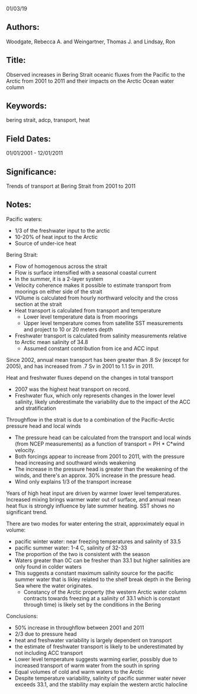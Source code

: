 01/03/19
## Authors:
Woodgate, Rebecca A. and Weingartner, Thomas J. and Lindsay, Ron
## Title:
Observed increases in Bering Strait oceanic fluxes from the Pacific to the Arctic from 2001 to 2011 and their impacts on the Arctic Ocean water column
## Keywords:
bering strait, adcp, transport, heat
## Field Dates:
01/01/2001 - 12/01/2011
## Significance:
Trends of transport at Bering Strait from 2001 to 2011

## Notes:
Pacific waters:
- 1/3 of the freshwater input to the arctic
- 10-20% of heat input to the Arctic
- Source of under-ice heat

Bering Strait:
- Flow of homogenous across the strait
- Flow is surface intensified with a seasonal coastal current
- In the summer, it is a 2-layer system
- Velocity coherence makes it possible to estimate transport from moorings on either side of the strait
- VOlume is calculated from hourly northward velocity and the cross section at the strait
- Heat transport is calculated from transport and temperature
  - Lower level temperature data is from moorings
  - Upper level temperature comes from satellite SST measurements and project to 10 or 20 meters depth
- Freshwater transport is calculated from salinity measurements relative to Arctic mean salinity of 34.8
  - Assumed constant contribution from ice and ACC input

Since 2002, annual mean transport has been greater than .8 Sv (except for 2005), and has increased from .7 Sv in 2001 to 1.1 Sv in 2011.

Heat and freshwater fluxes depend on the changes in total transport
- 2007 was the highest heat transport on record.
- Freshwater flux, which only represents changes in the lower level salinity, likely underestimate the variability due to the impact of the ACC and stratification

Throughflow in the strait is due to a combination of the Pacific-Arctic pressure head and local winds
- The pressure head can be calculated from the transport and local winds (from NCEP measurements) as a function of transport = PH * C*wind velocity.
- Both forcings appear to increase from 2001 to 2011, with the pressure head increasing and southward winds weakening
- The increase in the pressure head is greater than the weakening of the winds, and there's an approx. 30% increase in the pressure head.
- Wind only explains 1/3 of the transport increase

Years of high heat input are driven by warmer lower level temperatures.  Increased mixing brings warmer water out of surface, and annual mean heat flux is strongly influence by late summer heating.  SST shows no significant trend.

There are two modes for water entering the strait, approximately equal in volume:
- pacific winter water: near freezing temperatures and salinity of 33.5
- pacific summer water: 1-4 C, salinity of 32-33
- The proportion of the two is consistent with the season
- Waters greater than 0C can be fresher than 33.1 but higher salinities are only found in colder waters
- This suggests a constant maximum salinity source for the pacific summer water that is likley related to the shelf break depth in the Bering Sea where the water originates.
  - Constancy of the Arctic property (the western Arctic water column contracts towards freezing at a salinity of 33.1 which is constant through time) is likely set by the conditions in the Bering

Conclusions:
- 50% increase in throughflow between 2001 and 2011
- 2/3 due to pressure head
- heat and freshwater variability is largely dependent on transport
- the estimate of freshwater transport is likely to be underestimated by not including ACC transport
- Lower level temperature suggests warming earlier, possibly due to increased transport of warm water from the south in spring
- Equal volumes of cold and warm waters to the Arctic
- Despite temperature variability, salinity of pacific summer water never exceeds 33.1, and the stability may explain the western arctic halocline
